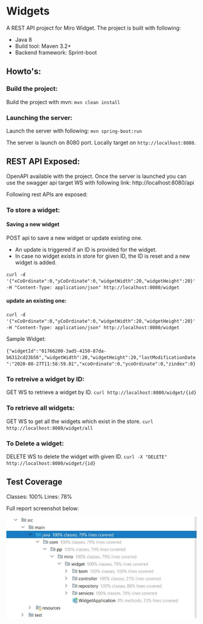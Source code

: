 # Widgets
A REST API project for Miro Widget. The project is built with following:
* Java 8
* Build tool: Maven 3.2+
* Backend framework: Sprint-boot

## Howto's:

### Build the project: 

Build the project with mvn:
`mvn clean install`

### Launching the server:
Launch the server with following:
`mvn spring-boot:run`

The server is launch on 8080 port. Locally target on `http://localhost:8080`.

## REST API Exposed: 

OpenAPI available with the project. Once the server is launched you can use the swagger api target WS with following link: 
http://localhost:8080/api

Following rest APIs are exposed:

### To store a widget: 

#### Saving a new widget
POST api to save a new widget or update existing one. 
* An update is triggered if an ID is provided for the widget. 
* In case no widget exists in store for given ID, the ID is reset and a new widget is added.

`curl -d '{"xCoOrdinate":0,"yCoOrdinate":0,"widgetWidth":20,"widgetHeight":20}' -H "Content-Type: application/json" http://localhost:8080/widget`

#### update an existing one:
`curl -d '{"xCoOrdinate":0,"yCoOrdinate":0,"widgetWidth":20,"widgetHeight":20}' -H "Content-Type: application/json" http://localhost:8080/widget`

Sample Widget: 

`{"widgetId":"01766200-3ad5-4150-87da-b6312cd23b56","widgetWidth":20,"widgetHeight":20,"lastModificationDate":"2020-08-27T11:58:59.01","xcoOrdinate":0,"ycoOrdinate":0,"zindex":0}`


### To retreive a widget by ID: 
GET WS to retrieve a widget by ID.
`curl http://localhost:8080/widget/{id}`


### To retrieve all widgets:
GET WS to get all the widgets which exist in the store.
`curl http://localhost:8080/widget/all`

### To Delete a widget: 
DELETE WS to delete the widget with given ID.
`curl -X "DELETE" http://localhost:8080/widget/{id}`

## Test Coverage

Classes: 100% 
Lines: 78%

Full report screenshot below:

![Intellij Test Coverage Report](testCoverage.JPG)
